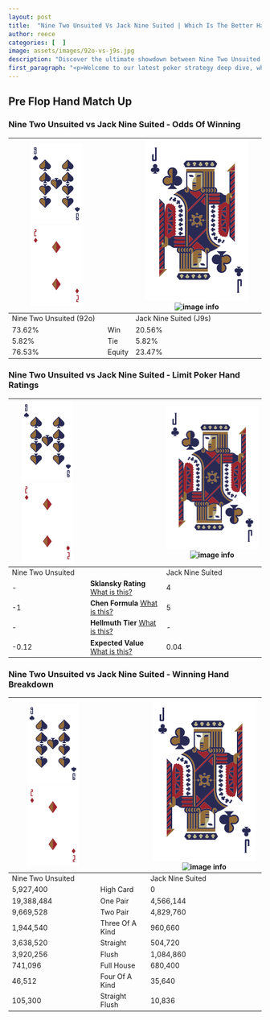 ```yaml
---
layout: post
title:  "Nine Two Unsuited Vs Jack Nine Suited | Which Is The Better Hand In Poker? A Complete Guide"
author: reece
categories: [  ]
image: assets/images/92o-vs-j9s.jpg
description: "Discover the ultimate showdown between Nine Two Unsuited and Jack Nine Suited in poker! Uncover the odds, strategies, and scenarios where one hand triumphs over the other. Get ready to up your poker game with this thrilling analysis."
first_paragraph: "<p>Welcome to our latest poker strategy deep dive, where we're pitting two distinct hands against each other in a high-stakes showdown: Nine Two Unsuited vs Jack Nine Suited.</p><p>In the dynamic world of poker, every decision counts, and knowing which hand holds the upper hand is key to your success at the table.</p><p>In this article, we'll dissect these two hands, explore the scenarios where one dominates the other, and equip you with the knowledge to make strategic choices that can tip the odds in your favor.</p><p>Get ready to unravel the intriguing dynamics of these poker hands and elevate your game to new heights.</p>"
---
```




[comment]: # (sp0)

## Pre Flop Hand Match Up

<div class="table hand-ratings" markdown="1"> 



### Nine Two Unsuited vs Jack Nine Suited - Odds Of Winning


    
| ![image info](assets/images/hand1/9.png) ![image info](assets/images/hand1/2o.png) |  | ![image info](assets/images/hand2/J.png) ![image info](assets/images/hand2/9s.png) |
| -------- | -------- | -------- |
| Nine Two Unsuited (92o) |  | Jack Nine Suited (J9s) |
| 73.62% | Win | 20.56% |
| 5.82% | Tie | 5.82% |
| 76.53% | Equity | 23.47% |




[comment]: # (sp1)



### Nine Two Unsuited vs Jack Nine Suited - Limit Poker Hand Ratings


    
| ![image info](assets/images/hand1/9.png) ![image info](assets/images/hand1/2o.png) |  | ![image info](assets/images/hand2/J.png) ![image info](assets/images/hand2/9s.png) |
| -------- | -------- | -------- |
| Nine Two Unsuited |  | Jack Nine Suited |
| - | **Sklansky Rating** [What is this?](/sklansky-rating-explained) | 4 |
| -1 | **Chen Formula** [What is this?](/chen-formula-explained) | 5 |
| - | **Hellmuth Tier** [What is this?](/Hellmuth-tier-explained) | - |
| -0.12 | **Expected Value** [What is this?](/expected-value-explained) | 0.04 |




[comment]: # (sp2)



### Nine Two Unsuited vs Jack Nine Suited - Winning Hand Breakdown


    
| ![image info](assets/images/hand1/9.png) ![image info](assets/images/hand1/2o.png) |  | ![image info](assets/images/hand2/J.png) ![image info](assets/images/hand2/9s.png) |
| -------- | -------- | -------- |
| Nine Two Unsuited |  | Jack Nine Suited |
| 5,927,400 | High Card | 0 |
| 19,388,484 | One Pair | 4,566,144 |
| 9,669,528 | Two Pair | 4,829,760 |
| 1,944,540 | Three Of A Kind | 960,660 |
| 3,638,520 | Straight | 504,720 |
| 3,920,256 | Flush | 1,084,860 |
| 741,096 | Full House | 680,400 |
| 46,512 | Four Of A Kind | 35,640 |
| 105,300 | Straight Flush | 10,836 |




[comment]: # (sp3)



</div>

[comment]: # (sp4)



[comment]: # (sp5)

